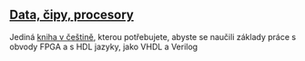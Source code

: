 ## [Data, čipy, procesory](https://datacipy.cz)

Jediná [kniha v češtině](https://datacipy.cz), kterou potřebujete, abyste se naučili základy práce s obvody FPGA a s HDL jazyky, jako VHDL a Verilog
